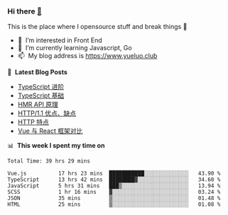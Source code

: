 ### Hi there <a href="https://www.yueluo.club/"> 👋 </a>
This is the place where I opensource stuff and break things :rofl:

- 👀 &nbsp;I’m interested in Front End
- 🌱 &nbsp;I’m currently learning Javascript, Go
- 📫 &nbsp;My blog address is https://www.yueluo.club

📕 &nbsp;**Latest Blog Posts**

<!-- BLOG-POST-LIST:START -->
- [TypeScript 进阶](https://www.yueluo.club/detail?articleId=62940d421b72002733d9c606)
- [TypeScript 基础](https://www.yueluo.club/detail?articleId=628e2de01b72002733d9a4ae)
- [HMR API 原理](https://www.yueluo.club/detail?articleId=628986d265e52c438840ec8b)
- [HTTP/1.1 优点、缺点](https://www.yueluo.club/detail?articleId=62864afb65e52c438840dbd3)
- [HTTP 特点](https://www.yueluo.club/detail?articleId=62838e9765e52c438840ce43)
- [Vue 与 React 框架对比](https://www.yueluo.club/detail?articleId=627fa59f65e52c438840b32c)
<!-- BLOG-POST-LIST:END -->

📊 &nbsp;**This week I spent my time on**

<!--START_SECTION:waka-->

```text
Total Time: 39 hrs 29 mins

Vue.js          17 hrs 23 mins  ███████████░░░░░░░░░░░░░░   43.90 %
TypeScript      13 hrs 42 mins  ████████▓░░░░░░░░░░░░░░░░   34.60 %
JavaScript      5 hrs 31 mins   ███▒░░░░░░░░░░░░░░░░░░░░░   13.94 %
SCSS            1 hr 16 mins    ▓░░░░░░░░░░░░░░░░░░░░░░░░   03.24 %
JSON            35 mins         ▒░░░░░░░░░░░░░░░░░░░░░░░░   01.48 %
HTML            25 mins         ▒░░░░░░░░░░░░░░░░░░░░░░░░   01.08 %
```

<!--END_SECTION:waka-->